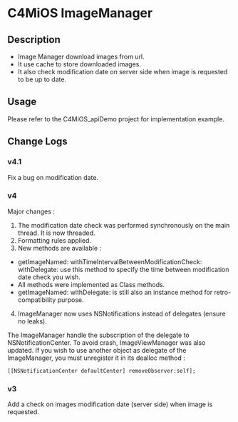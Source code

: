 C4MiOS ImageManager
=================



Description
-----------
* Image Manager download images from url.
* It use cache to store downloaded images.
* It also check modification date on server side when image is requested to be up to date.

Usage
-----

Please refer to the C4MiOS_apiDemo project for implementation example.


Change Logs
-----------

### v4.1

Fix a bug on modification date.

### v4

Major changes :

1. The modification date check was performed synchronously on the main thread. It is now threaded.
2. Formatting rules applied.
3. New methods are available :
* getImageNamed: withTimeIntervalBetweenModificationCheck: withDelegate: use this method to specify the time between modification date check you wish.
* All methods were implemented as Class methods.
* getImageNamed: withDelegate: is still also an instance method for retro-compatibility purpose.
4. ImageManager now uses NSNotifications instead of delegates (ensure no leaks).

The ImageManager handle the subscription of the delegate to NSNotificationCenter. To avoid crash, ImageViewManager was also updated.
If you wish to use another object as delegate of the ImageManager, you must unregister it in its dealloc method :

	[[NSNotificationCenter defaultCenter] removeObserver:self];

### v3

Add a check on images modification date (server side) when image is requested.
